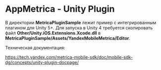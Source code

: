 AppMetrica - Unity Plugin
==========================

В директории **MetricaPluginSample** лежит пример с интегрированным плагином для Unity 5+.
Для запуска в Unity 4 требуется скопировать файл **Other/Unity.iOS.Extensions.Xcode.dll** в **MetricaPluginSample/Assets/YandexMobileMetrica/Editor**.

Техническая документация:

https://tech.yandex.com/metrica-mobile-sdk/doc/mobile-sdk-dg/concepts/unity-plugin-docpage/

